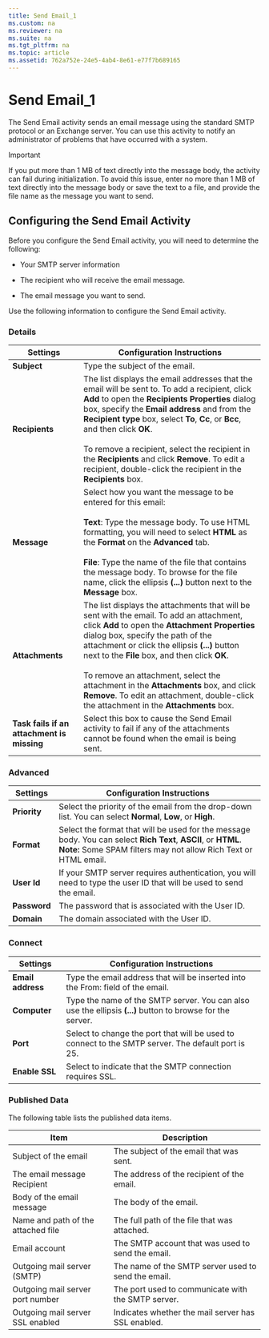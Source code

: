 ```yaml
---
title: Send Email_1
ms.custom: na
ms.reviewer: na
ms.suite: na
ms.tgt_pltfrm: na
ms.topic: article
ms.assetid: 762a752e-24e5-4ab4-8e61-e77f7b689165
---
```

# Send Email_1
The Send Email activity sends an email message using the standard SMTP protocol or an Exchange server. You can use this activity to notify an administrator of problems that have occurred with a system.

> [!IMPORTANT]
> If you put more than 1 MB of text directly into the message body, the activity can fail during initialization. To avoid this issue, enter no more than 1 MB of text directly into the message body or save the text to a file, and provide the file name as the message you want to send.

## Configuring the Send Email Activity
Before you configure the Send Email activity, you will need to determine the following:

-   Your SMTP server information

-   The recipient who will receive the email message.

-   The email message you want to send.

Use the following information to configure the Send Email activity.

### Details

|Settings|Configuration Instructions|
|------------|------------------------------|
|**Subject**|Type the subject of the email.|
|**Recipients**|The list displays the email addresses that the email will be sent to. To add a recipient, click **Add** to open the **Recipients Properties** dialog box, specify the **Email address** and from the **Recipient type** box, select **To**, **Cc**, or **Bcc**, and then click **OK**.<br /><br />To remove a recipient, select the recipient in the **Recipients** and click **Remove**. To edit a recipient, double\-click the recipient in the **Recipients** box.|
|**Message**|Select how you want the message to be entered for this email:<br /><br />**Text**: Type the message body. To use HTML formatting, you will need to select **HTML** as the **Format** on the **Advanced** tab.<br /><br />**File**: Type the name of the file that contains the message body. To browse for the file name, click the ellipsis **\(...\)** button next to the **Message** box.|
|**Attachments**|The list displays the attachments that will be sent with the email. To add an attachment, click **Add** to open the **Attachment Properties** dialog box, specify the path of the attachment or click the ellipsis **\(...\)** button next to the **File** box, and then click **OK**.<br /><br />To remove an attachment, select the attachment in the **Attachments** box, and click **Remove**. To edit an attachment, double\-click the attachment in the **Attachments** box.|
|**Task fails if an attachment is missing**|Select this box to cause the Send Email activity to fail if any of the attachments cannot be found when the email is being sent.|

### Advanced

|Settings|Configuration Instructions|
|------------|------------------------------|
|**Priority**|Select the priority of the email from the drop\-down list.  You can select **Normal**, **Low**, or **High**.|
|**Format**|Select the format that will be used for the message body. You can select **Rich Text**, **ASCII**, or **HTML**. **Note:** Some SPAM filters may not allow Rich Text or HTML email.|
|**User Id**|If your SMTP server requires authentication, you will need to type the user ID that will be used to send the email.|
|**Password**|The password that is associated with the User ID.|
|**Domain**|The domain associated with the User ID.|

### Connect

|Settings|Configuration Instructions|
|------------|------------------------------|
|**Email address**|Type the email address that will be inserted into the From: field of the email.|
|**Computer**|Type the name of the SMTP server. You can also use the ellipsis **\(...\)** button to browse for the server.|
|**Port**|Select to change the port that will be used to connect to the SMTP server. The default port is 25.|
|**Enable SSL**|Select to indicate that the SMTP connection requires SSL.|

### Published Data
The following table lists the published data items.

|Item|Description|
|--------|---------------|
|Subject of the email|The subject of the email that was sent.|
|The email message Recipient|The address of the recipient of the email.|
|Body of the email message|The body of the email.|
|Name and path of the attached file|The full path of the file that was attached.|
|Email account|The SMTP account that was used to send the email.|
|Outgoing mail server \(SMTP\)|The name of the SMTP server used to send the email.|
|Outgoing mail server port number|The port used to communicate with the SMTP server.|
|Outgoing mail server SSL enabled|Indicates whether the mail server has SSL enabled.|


